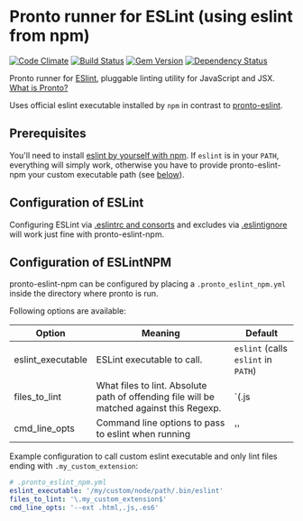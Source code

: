 # Pronto runner for ESLint (using eslint from npm)

[![Code Climate](https://codeclimate.com/github/doits/pronto-eslint_npm.svg)](https://codeclimate.com/github/doits/pronto-eslint_npm)
[![Build Status](https://travis-ci.org/doits/pronto-eslint_npm.svg?branch=master)](https://travis-ci.org/doits/pronto-eslint_npm)
[![Gem Version](https://badge.fury.io/rb/pronto-eslint_npm.svg)](http://badge.fury.io/rb/pronto-eslint_npm)
[![Dependency Status](https://gemnasium.com/doits/pronto-eslint_npm.svg)](https://gemnasium.com/doits/pronto-eslint_npm)

Pronto runner for [ESlint](http://eslint.org), pluggable linting utility for JavaScript and JSX. [What is Pronto?](https://github.com/mmozuras/pronto)

Uses official eslint executable installed by `npm` in contrast to [pronto-eslint][pronto-eslint].

[pronto-eslint]: https://github.com/mmozuras/pronto-eslint

## Prerequisites

You'll need to install [eslint by yourself with npm][eslint-install]. If `eslint` is in your `PATH`, everything will simply work, otherwise you have to provide pronto-eslint-npm your custom executable path (see [below](#configuration-of-eslintnpm)).

[eslint-install]: http://eslint.org/docs/user-guide/getting-started

## Configuration of ESLint

Configuring ESLint via [.eslintrc and consorts][eslintrc] and excludes via [.eslintignore][eslintignore] will work just fine with pronto-eslint-npm.

[eslintrc]: http://eslint.org/docs/user-guide/configuring#configuration-file-formats

[eslintignore]: http://eslint.org/docs/user-guide/configuring#ignoring-files-and-directories

## Configuration of ESLintNPM

pronto-eslint-npm can be configured by placing a `.pronto_eslint_npm.yml` inside the directory where pronto is run.

Following options are available:

| Option            | Meaning                                                                                  | Default                             |
| ----------------- | ---------------------------------------------------------------------------------------- | ----------------------------------- |
| eslint_executable | ESLint executable to call.                                                               | `eslint` (calls `eslint` in `PATH`) |
| files_to_lint     | What files to lint. Absolute path of offending file will be matched against this Regexp. | `(\.js|\.es6)$`                     |
| cmd_line_opts     | Command line options to pass to eslint when running                                      | ''                                  |

Example configuration to call custom eslint executable and only lint files ending with `.my_custom_extension`:

```yaml
# .pronto_eslint_npm.yml
eslint_executable: '/my/custom/node/path/.bin/eslint'
files_to_lint: '\.my_custom_extension$'
cmd_line_opts: '--ext .html,.js,.es6'
```
